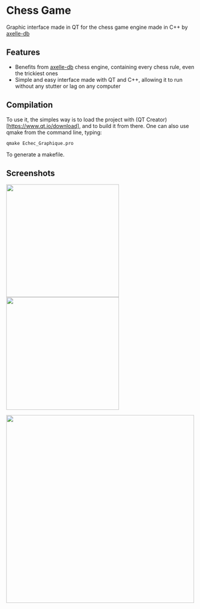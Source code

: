 # Chess Game
Graphic interface made in QT for the chess game engine made in C++ by [axelle-db](https://github.com/axelle-db/sim202_echecs)

## Features
* Benefits from [axelle-db](https://github.com/axelle-db/sim202_echecs) chess engine, containing every chess rule, even the trickiest ones
* Simple and easy interface made with QT and C++, allowing it to run without any stutter or lag on any computer

## Compilation

To use it, the simples way is to load the project with (QT Creator)[https://www.qt.io/download], and to build it from there. One can also use qmake from the command line, typing:

``` 
qmake Echec_Graphique.pro
```

To generate a makefile.

## Screenshots
<p float="left">
  <img src="https://github.com/remsto/sim202_echecs/assets/66690700/dcc15384-51f5-4504-8e08-f56664c2e4bb" width="300" /> 
  <img src="https://github.com/remsto/sim202_echecs/assets/66690700/da58c514-9aa6-48f4-a7f3-d17ef77ca239" width="300" />
</p>

<p>
  <img src="https://github.com/remsto/sim202_echecs/assets/66690700/1e9ce3ed-2ea7-402a-a405-6ed37ff111dd" width="500" /> 
</p>

